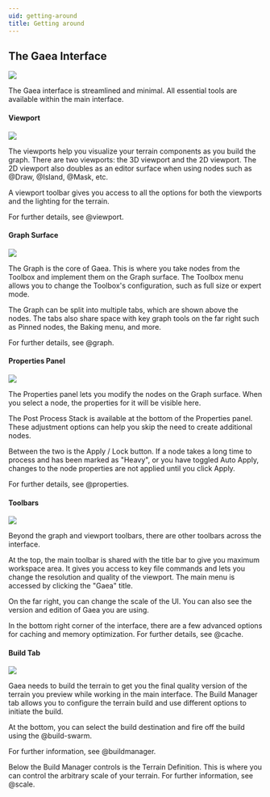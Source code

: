 ```yaml
---
uid: getting-around
title: Getting around
---
```


## The Gaea Interface

![](/images/ui/Intro-All.webp)

The Gaea interface is streamlined and minimal. All essential tools are available within the main interface.

#### Viewport

![](/images/ui/Intro-Viewports.webp)

The viewports help you visualize your terrain components as you build the graph. There are two viewports: the 3D viewport and the 2D viewport. The 2D viewport also doubles as an editor surface when using nodes such as @Draw, @Island, @Mask, etc.

A viewport toolbar gives you access to all the options for both the viewports and the lighting for the terrain.

For further details, see @viewport.

#### Graph Surface

![](/images/ui/Intro-Graph.webp)

The Graph is the core of Gaea. This is where you take nodes from the Toolbox and implement them on the Graph surface. The Toolbox menu allows you to change the Toolbox's configuration, such as full size or expert mode.

The Graph can be split into multiple tabs, which are shown above the nodes. The tabs also share space with key graph tools on the far right such as Pinned nodes, the Baking menu, and more.

For further details, see @graph.

#### Properties Panel

![](/images/ui/Intro-Properties.webp)

The Properties panel lets you modify the nodes on the Graph surface. When you select a node, the properties for it will be visible here.

The Post Process Stack is available at the bottom of the Properties panel. These adjustment options can help you skip the need to create additional nodes.

Between the two is the Apply / Lock button. If a node takes a long time to process and has been marked as "Heavy", or you have toggled Auto Apply, changes to the node properties are not applied until you click Apply.

For further details, see @properties.

#### Toolbars

![](/images/ui/Intro-Toolbars.webp)

Beyond the graph and viewport toolbars, there are other toolbars across the interface.

At the top, the main toolbar is shared with the title bar to give you maximum workspace area. It gives you access to key file commands and lets you change the resolution and quality of the viewport. The main menu is accessed by clicking the "Gaea" title.

On the far right, you can change the scale of the UI. You can also see the version and edition of Gaea you are using.

In the bottom right corner of the interface, there are a few advanced options for caching and memory optimization. For further details, see @cache.

#### Build Tab

![](/images/ui/Intro-Build.webp)

Gaea needs to build the terrain to get you the final quality version of the terrain you preview while working in the main interface. The Build Manager tab allows you to configure the terrain build and use different options to initiate the build.

At the bottom, you can select the build destination and fire off the build using the @build-swarm.

For further information, see @buildmanager.

Below the Build Manager controls is the Terrain Definition. This is where you can control the arbitrary scale of your terrain. For further information, see @scale.
